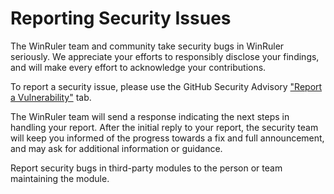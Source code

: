 # Reporting Security Issues

The WinRuler team and community take security bugs in WinRuler seriously. We appreciate your efforts to responsibly disclose your findings,
and will make every effort to acknowledge your contributions.

To report a security issue, please use the GitHub Security Advisory ["Report a Vulnerability"](https://github.com/dompiotr85/WinRuler/security/advisories/new) tab.

The WinRuler team will send a response indicating the next steps in handling your report. After the initial reply to your report, the security
team will keep you informed of the progress towards a fix and full announcement, and may ask for additional information or guidance.

Report security bugs in third-party modules to the person or team maintaining the module.
